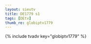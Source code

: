 ```yaml
--- 
layout: sieutv
title: DE1779 s1
tags: [DEtv]
thumb_re: globiptv1779
---
```

{% include tvadv key="globiptv1779" %} 
